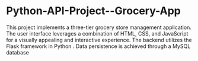 # Python-API-Project--Grocery-App
This project implements a three-tier grocery store management application. The user interface leverages a combination of HTML, CSS, and JavaScript for a visually appealing and interactive experience. The backend utilizes the Flask framework in Python . Data persistence is achieved through a MySQL database
